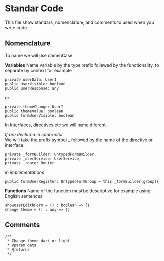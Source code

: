 # Standar Code
This file show standars, nomenclature, and comments to used when you write code.

## Nomenclature
To name we will use camenCase.

**Variables**
Name variable by the type prefix follewed by the functionality, to separate by context for example
```
private userData: UserI
public userVisible: boolean
public userResponse: any
```
or
```
private themeChange: UserI
public themeValue: boolean
public formUserVisible: boolean
```

In Interfaces, directives etc we will name diferent.

*If are declared in contructor*  
We will take the prefix symbol _ followed by the name of the directive or interface.
```
private _formBuilder: UntypedFormBuilder,
private _userService: UserService,
private _route: Router
```

*in implementations*
```
public formUserRegister: UntypedFormGroup = this._formBuilder.group({
```

**Functions**
Name of the function must be descriptive for example using English sentences 
```
showUserEdithForm = () : boolean => {}
change theme = () : any => {}
```

## Comments
```
/**
 * Change theme dark or light
 * @param data 
 * @returns
 */
```